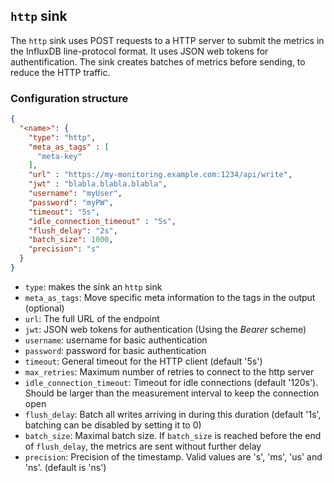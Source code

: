 ## `http` sink

The `http` sink uses POST requests to a HTTP server to submit the metrics in the InfluxDB line-protocol format. It uses JSON web tokens for authentification. The sink creates batches of metrics before sending, to reduce the HTTP traffic.

### Configuration structure

```json
{
  "<name>": {
    "type": "http",
    "meta_as_tags" : [
      "meta-key"
    ],
    "url" : "https://my-monitoring.example.com:1234/api/write",
    "jwt" : "blabla.blabla.blabla",
    "username": "myUser",
    "password": "myPW",
    "timeout": "5s",
    "idle_connection_timeout" : "5s",
    "flush_delay": "2s",
    "batch_size": 1000,
    "precision": "s"
  }
}
```

- `type`: makes the sink an `http` sink
- `meta_as_tags`: Move specific meta information to the tags in the output (optional)
- `url`: The full URL of the endpoint
- `jwt`: JSON web tokens for authentication (Using the *Bearer* scheme)
- `username`: username for basic authentication
- `password`: password for basic authentication
- `timeout`: General timeout for the HTTP client (default '5s')
- `max_retries`: Maximum number of retries to connect to the http server
- `idle_connection_timeout`: Timeout for idle connections (default '120s'). Should be larger than the measurement interval to keep the connection open
- `flush_delay`: Batch all writes arriving in during this duration (default '1s', batching can be disabled by setting it to 0)
- `batch_size`: Maximal batch size. If `batch_size` is reached before the end of `flush_delay`, the metrics are sent without further delay
- `precision`: Precision of the timestamp. Valid values are 's', 'ms', 'us' and 'ns'. (default is 'ns')